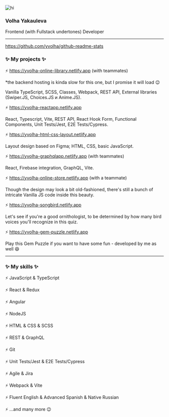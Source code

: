 ![hi](https://github.com/yvolha/yvolha/assets/112762462/382dbc72-9649-4909-a097-e43992b7a02e) 

### Volha Yakauleva ###
Frontend (with Fullstack undertones) Developer 

***
https://github.com/yvolha/github-readme-stats


### ✨ My projects ✨ 
⚡ https://yvolha-online-library.netlify.app (with teammates) 

*the backend hosting is kinda slow for this one, but I promise it will load 😉

Vanilla TypeScript, SCSS, Classes, Webpack, REST API, External libraries (Swiper.JS, Choices.JS и Anime.JS).

⚡ https://yvolha-reactapp.netlify.app

React, Typescript, Vite, REST API, React Hook Form, Functional Components, Unit Tests/Jest, E2E Tests/Cypress.

⚡ https://yvolha-html-css-layout.netlify.app

Layout design based on Figma; HTML, CSS, basic JavaScript.

⚡ https://yvolha-graphqlapp.netlify.app (with teammates)

React, Firebase integration, GraphQL, Vite.

⚡ https://yvolha-online-store.netlify.app (with a teammate)

Though the design may look a bit old-fashioned, there's still a bunch of intricate Vanilla JS code inside this beauty.

⚡ https://yvolha-songbird.netlify.app

Let's see if you're a good ornithologist, to be determined by how many bird voices you'll recognize in this quiz.

⚡ https://yvolha-gem-puzzle.netlify.app

Play this Gem Puzzle if you want to have some fun - developed by me as well 😄

*** 
### ✨ My skills ✨ 
⚡ JavaScript & TypeScript

⚡ React & Redux

⚡ Angular

⚡ NodeJS

⚡ HTML & CSS & SCSS

⚡ REST & GraphQL

⚡ Git

⚡ Unit Tests/Jest & E2E Tests/Cypress

⚡ Agile & Jira

⚡ Webpack & Vite

⚡ Fluent English & Advanced Spanish & Native Russian

⚡ ...and many more 😉

